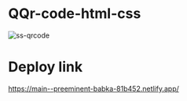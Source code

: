 # QQr-code-html-css
![ss-qrcode](https://github.com/akshau12a/QQr-code-html-css/assets/92288367/f1e7b2ce-60f6-4408-9a14-e7220ad003bf)
# Deploy link
https://main--preeminent-babka-81b452.netlify.app/
